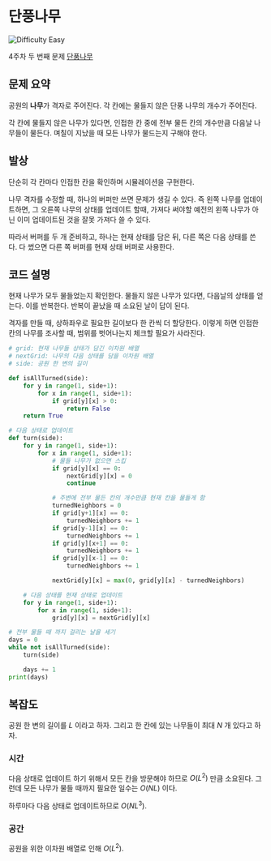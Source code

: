 # 단풍나무

![Difficulty Easy](https://img.shields.io/badge/Difficulty-Easy-green)

4주차 두 번째 문제 [단풍나무][problem]

[problem]: https://edu.goorm.io/learn/lecture/33428/%EC%95%8C%EA%B3%A0%EB%A6%AC%EC%A6%98-%EB%A8%BC%EB%8D%B0%EC%9D%B4-%EC%B1%8C%EB%A6%B0%EC%A7%80-%EC%8B%9C%EC%A6%8C1/lesson/1679179/4%EC%A3%BC%EC%B0%A8-%EB%AC%B8%EC%A0%9C-2-%EB%8B%A8%ED%92%8D%EB%82%98%EB%AC%B4



## 문제 요약

공원의 **나무**가 격자로 주어진다.
각 칸에는 물들지 않은 단풍 나무의 개수가 주어진다.

각 칸에 물들지 않은 나무가 있다면, 인접한 칸 중에 전부 물든 칸의 개수만큼 다음날 나무들이 물든다.
며칠이 지났을 때 모든 나무가 물드는지 구해야 한다.



## 발상

단순히 각 칸마다 인접한 칸을 확인하며 시뮬레이션을 구현한다.

나무 격자를 수정할 때, 하나의 버퍼만 쓰면 문제가 생길 수 있다.
즉 왼쪽 나무를 업데이트하면, 그 오른쪽 나무의 상태를 업데이트 할때, 가져다 써야할 예전의 왼쪽 나무가 아닌 이미 업데이트된 것을 잘못 가져다 쓸 수 있다.

따라서 버퍼를 두 개 준비하고, 하나는 현재 상태를 담은 뒤, 다른 쪽은 다음 상태를 쓴다.
다 썼으면 다른 쪽 버퍼를 현재 상태 버퍼로 사용한다.



## 코드 설명

현재 나무가 모두 물들었는지 확인한다.
물들지 않은 나무가 있다면, 다음날의 상태를 얻는다.
이를 반복한다.
반복이 끝났을 때 소요된 날이 답이 된다.

격자를 만들 때, 상하좌우로 필요한 길이보다 한 칸씩 더 할당한다.
이렇게 하면 인접한 칸의 나무를 조사할 때, 범위를 벗어나는지 체크할 필요가 사라진다.

```python
# grid: 현재 나무들 상태가 담긴 이차원 배열
# nextGrid: 나무의 다음 상태를 담을 이차원 배열
# side: 공원 한 변의 길이

def isAllTurned(side):
    for y in range(1, side+1):
        for x in range(1, side+1):
            if grid[y][x] > 0:
                return False
    return True

# 다음 상태로 업데이트
def turn(side):
    for y in range(1, side+1):
        for x in range(1, side+1):
            # 물들 나무가 없으면 스킵
            if grid[y][x] == 0:
                nextGrid[y][x] = 0
                continue

            # 주변에 전부 물든 칸의 개수만큼 현재 칸을 물들게 함
            turnedNeighbors = 0
            if grid[y+1][x] == 0:
                turnedNeighbors += 1
            if grid[y-1][x] == 0:
                turnedNeighbors += 1
            if grid[y][x+1] == 0:
                turnedNeighbors += 1
            if grid[y][x-1] == 0:
                turnedNeighbors += 1

            nextGrid[y][x] = max(0, grid[y][x] - turnedNeighbors)

    # 다음 상태를 현재 상태로 업데이트
    for y in range(1, side+1):
        for x in range(1, side+1):
            grid[y][x] = nextGrid[y][x]

# 전부 물들 때 까지 걸리는 날을 세기
days = 0
while not isAllTurned(side):
    turn(side)

    days += 1
print(days)
```



## 복잡도

공원 한 변의 길이를 $L$ 이라고 하자.
그리고 한 칸에 있는 나무들이 최대 $N$ 개 있다고 하자.



### 시간

다음 상태로 업데이트 하기 위해서 모든 칸을 방문해야 하므로 $O(L^2)$ 만큼 소요된다.
그런데 모든 나무가 물들 때까지 필요한 일수는 $O(NL)$ 이다.

하루마다 다음 상태로 업데이트하므로 $O(NL^3)$.



### 공간

공원을 위한 이차원 배열로 인해 $O(L^2)$.
